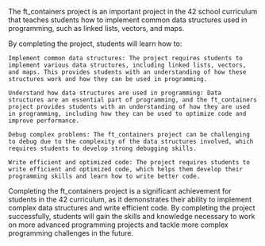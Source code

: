 The ft_containers project is an important project in the 42 school curriculum that teaches students how to implement common data structures used in programming, such as linked lists, vectors, and maps.

By completing the project, students will learn how to:

    Implement common data structures: The project requires students to implement various data structures, including linked lists, vectors, and maps. This provides students with an understanding of how these structures work and how they can be used in programming.

    Understand how data structures are used in programming: Data structures are an essential part of programming, and the ft_containers project provides students with an understanding of how they are used in programming, including how they can be used to optimize code and improve performance.

    Debug complex problems: The ft_containers project can be challenging to debug due to the complexity of the data structures involved, which requires students to develop strong debugging skills.

    Write efficient and optimized code: The project requires students to write efficient and optimized code, which helps them develop their programming skills and learn how to write better code.

Completing the ft_containers project is a significant achievement for students in the 42 curriculum, as it demonstrates their ability to implement complex data structures and write efficient code. By completing the project successfully, students will gain the skills and knowledge necessary to work on more advanced programming projects and tackle more complex programming challenges in the future.
